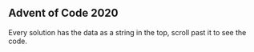 ## Advent of Code 2020



Every solution has the data as a string in the top, scroll past it to see the code.
